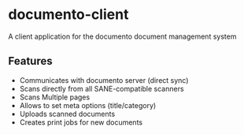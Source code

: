 # documento-client
A client application for the documento document management system

## Features
- Communicates with documento server (direct sync)
- Scans directly from all SANE-compatible scanners
- Scans Multiple pages
- Allows to set meta options (title/category)
- Uploads scanned documents
- Creates print jobs for new documents
